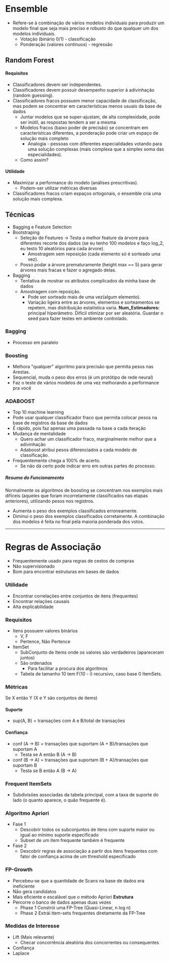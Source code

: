 # Ensemble
- Refere-se à combinação de vários modelos individuais para produzir um modelo final que seja mais preciso e robusto do que qualquer um dos modelos individuais.
	- Votação (binário 0/1) - classificação
	- Ponderação (valores contínuos) - regressão
## Random Forest
#### Requisitos
- Classificadores devem ser independentes.
- Classificadores devem possuir desempenho superior à adivinhação (random guessing).
- Classificadores fracos possuem menor capacidade de classificação, mas podem se concentrar em características menos usuais da base de dados
	- Juntar modelos que se super-ajustam, de alta complexidade, pode ser inútil, as respostas tendem a ser a mesma
	- Modelos fracos (baixo poder de precisão) se concentram em características diferentes, a ponderação pode criar um espaço de solução mais completo
		- Analogia - pessoas com diferentes especialidades votando para uma solução complexas (mais complexa que a simples soma das especialidades).
	- Como assim? 
#### Utilidade
- Maximizar a performance do modelo (análises prescritivas).
	- Podem-ser utilizar métricas diversas
- Classificadores fracos criam espaços ortogonais, o ensemble cria uma solução mais complexa.
## Técnicas
- Bagging e Feature Selection
- Bootstraping
	- Seleção de Features -> Testa a melhor feature da árvore para diferentes recorte dos dados (se eu tenho 100 modelos e faço log_2, eu testo 10 aleatórios para cada árvore).
		- Amostragem sem reposição (cada elemento só é sorteado uma vez).
	- Posso podar a árvore prematuramente (height max == 5) para gerar árvores mais fracas e fazer o agregado delas.
- Bagging
	- Tentativa de mostrar os atributos complicados da minha base de dados
	- Amostragem com reposição.
		- Pode ser sorteado mais de uma vez(algum elemento).
		- Variação ligeira entre as árvores, elementos e sorteamentos se repetem, mas distribuição estatística varia.
	**Num_Estimadores:** principal hiperâmetro.
		Difícil otimizar por ser aleatória.
		Guardar o seed para fazer testes em ambiente controlado. 
### Bagging
- Processo em paralelo
### Boosting
- Melhora  "qualquer" algoritmo para precisão que permita pesos nas Arestas.
- Sequencial, muda o peso dos erros (é um protótipo de rede neural)
- Faz o teste de vários modelos de uma vez melhorando a performance pra você
### ADABOOST
- Top 10 machine learning
- Pode usar qualquer classificador fraco que permita colocar pesos na base de registros da base de dados
- É rápido, pois faz apenas uma passada na base a cada iteração
- Mudança de mentalidade
	- Quero achar um classificador fraco, marginalmente melhor que a adivinhação
	- Adaboost atribui pesos diferenciados a cada modelo de classificação.
- Frequentemente chega a 100% de acerto.
	- Se não dá certo pode indicar erro em outras partes do processo.
##### Resumo do Funcionamento
Normalmente os algoritmos de boosting se concentram nos exemplos mais difíceis (aqueles que foram incorretamente classificados nas etapas anteriores), utilizando pesos nos registros.
- Aumenta o peso dos exemplos classificados erroneamente.
- Diminui o peso dos exemplos classificados corretamente.
A combinação dos modelos é feita no final pela maioria ponderada dos votos.

----
# Regras de Associação
- Frequentemente usado para regras de cestos de compras
- Não supervisionado
- Bom para encontrar estruturas em bases de dados
### Utilidade
- Encontrar correlações entre conjuntos de itens (frequentes)
- Encontrar relações causais
- Alta explicabilidade
### Requisitos
- Itens possuem valores binários
	- V, F
	- Pertence, Não Pertence
- ItemSet
	- SubConjunto de Items onde os valores são verdadeiros (apareceram juntos)
	- São ordenados
		- Para facilitar a procura dos algoritmos
	- Tabela de tamanho 10 tem F(10 - i) recursivo, caso base 0 ItemSets.

### Métricas
Se X então Y (X e Y são conjuntos de items)
#### Suporte 
- sup(A, B) = transações com A e B/total de transações
#### Confiança
- conf (A -> B) = transações que suportam (A + B)/transações que suportam A
	- Testa se A então B (A -> B)
- conf (B -> A) = transações que suportam (B + A)/transações que suportam B
	- Testa se B então A (B -> A) 
### Frequent ItemSets
- Subdivisões associadas da tabela principal, com a taxa de suporte do lado (o quanto aparece, o quão frequente é).
### Algoritmo Apriori 
 - Fase 1
	 - Descobrir todos os subconjuntos de itens com suporte maior ou igual ao mínimo suporte especificado
	 - Subset de um item frequente também é frequente
- Fase 2
	- Descobrir regras de associação a partir dos itens frequentes com fator de confiança acima de um threshold especificado
### FP-Growth
- Percebeu-se que a quantidade de Scans na base de dados era ineficiente
- Não gera candidatos
- Mais eficiente e escalável que o método Apriori
**Estrutura**
- Percorre o banco de dados apenas duas vezes
	- Phase 1
		Constrói uma FP-Tree (Quasi-Linear, n log n)
	- Phase 2
		Extrái item-sets frequentes diretamente da FP-Tree
### Medidas de Interesse
- Lift (Mais relevante)
	- Checar concorrência aleatória dos concorrentes ou consequentes
- Confiança
- Laplace